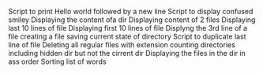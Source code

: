 Script to print Hello world followed by a new line
Script to display confused smiley
Displaying the content ofa dir
Displaying content of 2 files
Displaying last 10 lines of file
Displaying first 10 lines of file
Displyng the 3rd line of a file
creating a file
saving current state of directory
Script to duplicate last line of file
Deleting all regular files with extension
counting directories including hidden dir but not the cirrent dir
Displaying the files in the dir in ass order
Sorting list of words 

